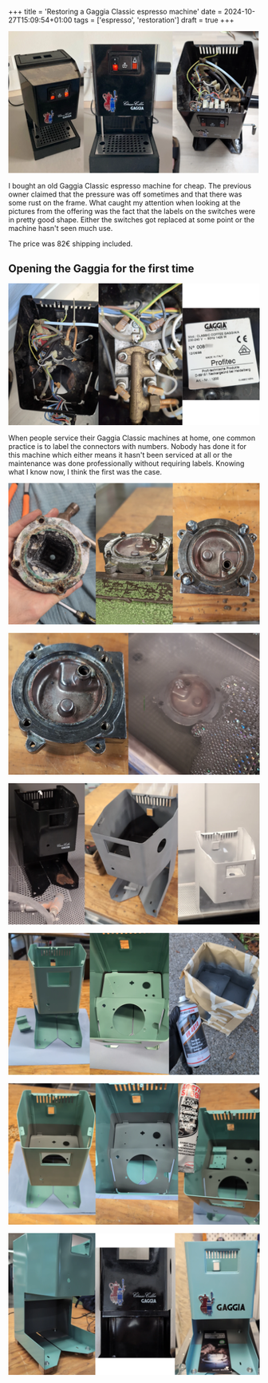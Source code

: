 +++
title = 'Restoring a Gaggia Classic espresso machine'
date = 2024-10-27T15:09:54+01:00
tags = ['espresso', 'restoration']
draft = true
+++

![First Look](./images/first_look.webp)

I bought an old Gaggia Classic espresso machine for cheap. The previous owner claimed that the pressure was off sometimes and that there was some rust on the frame.
What caught my attention when looking at the pictures from the offering was the fact that the labels on the switches were in pretty good shape. Either the switches got replaced at some point or the machine hasn't seen much use.

The price was 82€ shipping included.


## Opening the Gaggia for the first time

![Second Look](./images/second_look.webp)

When people service their Gaggia Classic machines at home, one common practice is to label the connectors with numbers. Nobody has done it for this machine which either means it hasn't been serviced at all or the maintenance was done professionally without requiring labels. Knowing what I know now, I think the first was the case.


![Boiler](./images/boiler.webp)

![Brew Group](./images/brew_group.webp)

![Sandblasting](./images/sandblasting.webp)

![Power Coating](./images/coating.webp)

![Zinc and Silicone](./images/zinc_and_silicone.webp)

![Gaggia Logo](./images/gaggia_logo.webp)
